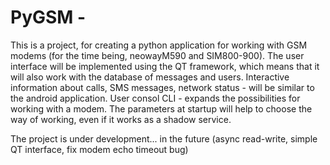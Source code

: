 # PyGSM - 
This is a project,
for creating a python application for working with GSM  modems (for the time being, neowayM590 and SIM800-900).
The user interface will be implemented using the QT framework, which means that it will also work with the database of messages and users.
Interactive information about calls, SMS messages, network status - will be similar to the android application.
User consol CLI - expands the possibilities for working with a modem. 
The parameters at startup will help to choose the way of working, even if it works as a shadow service.

The project is under development...
in the future (async read-write, simple QT interface, fix modem echo timeout bug)